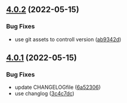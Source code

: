 ## [4.0.2](https://github.com/oeyoews/semantictest/compare/v4.0.1...v4.0.2) (2022-05-15)


### Bug Fixes

* use git assets to controll version ([ab9342d](https://github.com/oeyoews/semantictest/commit/ab9342dec39f2d1ab1f92b51d546a1702ae0c488))

## [4.0.1](https://github.com/oeyoews/semantictest/compare/v4.0.0...v4.0.1) (2022-05-15)


### Bug Fixes

* update CHANGELOGfile ([6a52306](https://github.com/oeyoews/semantictest/commit/6a52306d93f051f097f2690799821afea45759c4))
* use changlog ([3c4c7dc](https://github.com/oeyoews/semantictest/commit/3c4c7dcbefd5912f76eb34ecdac1cb55c10611ec))
